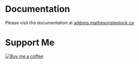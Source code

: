 # Documentation

Please visit the documentation at [addons.mathesonsteplock.ca](https://addons.mathesonsteplock.ca/docs/addons/remote-backup/basic-config)

# Support Me

[![Buy me a coffee][buymeacoffee-logo]][buymeacoffee]

[buymeacoffee-logo]: https://cdn.buymeacoffee.com/buttons/default-black.png
[buymeacoffee]: https://www.buymeacoffee.com/mathesonstep